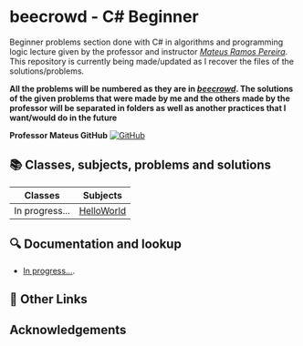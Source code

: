 # beecrowd - C# Beginner

Beginner problems section done with C# in algorithms and programming logic lecture given by the professor and instructor [*Mateus Ramos Pereira*](https://github.com/mateusrpereira). This repository is currently being made/updated as I recover the files of the solutions/problems.

**All the problems will be numbered as they are in [*beecrowd*](https://www.google.com/url?sa=t&rct=j&q=&esrc=s&source=web&cd=&cad=rja&uact=8&ved=2ahUKEwjCytv5wq-EAxUMK7kGHTj_BGEQFnoECBQQAQ&url=https%3A%2F%2Fwww.beecrowd.com.br%2Fjudge%2Fen%2Fruns&usg=AOvVaw2c9Ak1zFXT5aVuN4b55dTK&opi=89978449). The solutions of the given problems that were made by me and the others made by the professor will be separated in folders as well as another practices that I want/would do in the future**

**Professor Mateus GitHub**
[![GitHub](https://img.shields.io/badge/GitHub-000000?style=for-the-badge&logo=github&logoColor=white)](https://github.com/mateusrpereira)

## 📚 Classes, subjects, problems and solutions

| Classes | Subjects |
|---------|----------|
|In progress...| [HelloWorld]() |


## 🔍 Documentation and lookup
- [In progress...]().

## 🔗 Other Links

## Acknowledgements